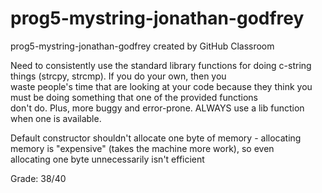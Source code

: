 # prog5-mystring-jonathan-godfrey
prog5-mystring-jonathan-godfrey created by GitHub Classroom

Need to consistently use the standard library functions for doing c-string things (strcpy, strcmp). If you do your own, then you  
waste people's time that are looking at your code because they think you must be doing something that one of the provided functions  
don't do. Plus, more buggy and error-prone. ALWAYS use a lib function when one is available.

Default constructor shouldn't allocate one byte of memory - allocating memory is "expensive" (takes the machine more work), so even  
allocating one byte unnecessarily isn't efficient

Grade: 38/40
